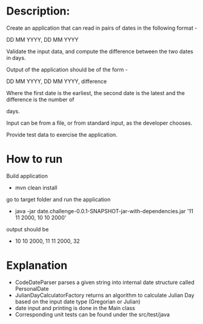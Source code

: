 # Description:

Create an application that can read in pairs of dates in the following format -

DD MM YYYY, DD MM YYYY

Validate the input data, and compute the difference between the two dates in days.

Output of the application should be of the form -

DD MM YYYY, DD MM YYYY, difference

Where the first date is the earliest, the second date is the latest and the difference is the number of

days.

Input can be from a file, or from standard input, as the developer chooses.

Provide test data to exercise the application.

# How to run
Build application

 - mvn clean install

go to target folder and run the application

 - java -jar date.challenge-0.0.1-SNAPSHOT-jar-with-dependencies.jar '11 11 2000, 10 10 2000'
 
output should be

  - 10 10 2000, 11 11 2000, 32


# Explanation

- CodeDateParser parses a given string into internal date structure called PersonalDate
- JulianDayCalculatorFactory returns an algorithm to calculate Julian Day based on the input date type (Gregorian or Julian)
- date input and printing is done in the Main class
- Corresponding unit tests can be found under the src/test/java 
